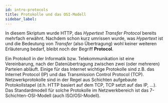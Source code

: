 ```yaml
---
id: intro-protocols
title: Protokolle und das OSI-Modell
sidebar_label:
---
```


In diesem Skriptum wurde HTTP, das *Hypertext Transfer Protocol* bereits mehrfach erwähnt.
Nachdem schon kurz umrissen wurde, was *Hypertext* ist und die Bedeutung von *Transfer*
(also Übertragung) wohl keiner weiteren Erläuterung bedarf, bleibt noch der Begriff
**Protocol**.

Ein Protokoll in der Informatik bzw. Telekommunikation ist eine Vereinbarung, nach der
Datenübertragung zwischen zwei (oder mehreren) Parteien abläuft. Einige für das Internet
wichtige Protokolle sind z.B. das Internet Protocol (IP) und das Transmission 
Control Protocol (TCP). Netzwerkprotokolle sind in der Regel aus Schichten aufgebaute
Protokollstapel (d.h. HTTP basiert auf dem TCP, TCP setzt auf das IP, ...). Das
Standardmodell für solche Protokolle im Netzwerkbereich ist das 7-Schichten-OSI-Modell
(auch ISO/OSI-Modell).